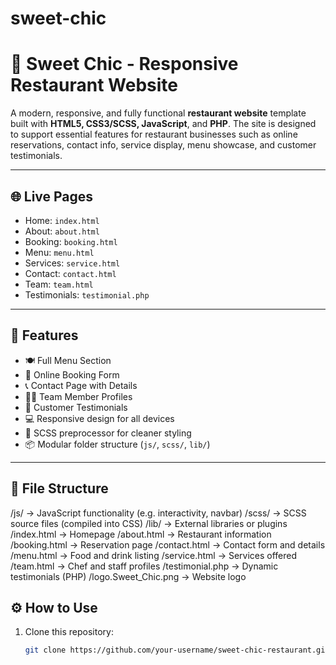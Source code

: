 # sweet-chic
# 🍰 Sweet Chic - Responsive Restaurant Website

A modern, responsive, and fully functional **restaurant website** template built with **HTML5, CSS3/SCSS, JavaScript**, and **PHP**. The site is designed to support essential features for restaurant businesses such as online reservations, contact info, service display, menu showcase, and customer testimonials.

---

## 🌐 Live Pages

- Home: `index.html`
- About: `about.html`
- Booking: `booking.html`
- Menu: `menu.html`
- Services: `service.html`
- Contact: `contact.html`
- Team: `team.html`
- Testimonials: `testimonial.php`

---

## 🎯 Features

- 🍽️ Full Menu Section
- 📅 Online Booking Form
- 📞 Contact Page with Details
- 🧑‍🍳 Team Member Profiles
- 💬 Customer Testimonials
- 💻 Responsive design for all devices
- 🎨 SCSS preprocessor for cleaner styling
- 📦 Modular folder structure (`js/`, `scss/`, `lib/`)

---

## 🧾 File Structure
/js/ → JavaScript functionality (e.g. interactivity, navbar)
/scss/ → SCSS source files (compiled into CSS)
/lib/ → External libraries or plugins
/index.html → Homepage
/about.html → Restaurant information
/booking.html → Reservation page
/contact.html → Contact form and details
/menu.html → Food and drink listing
/service.html → Services offered
/team.html → Chef and staff profiles
/testimonial.php → Dynamic testimonials (PHP)
/logo.Sweet_Chic.png → Website logo

## ⚙️ How to Use

1. Clone this repository:
   ```bash
   git clone https://github.com/your-username/sweet-chic-restaurant.git
